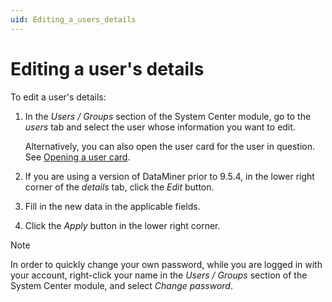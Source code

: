```yaml
---
uid: Editing_a_users_details
---
```


# Editing a user's details

To edit a user's details:

1. In the *Users / Groups* section of the System Center module, go to the *users* tab and select the user whose information you want to edit.

   Alternatively, you can also open the user card for the user in question. See [Opening a user card](xref:Opening_a_user_card).

1. If you are using a version of DataMiner prior to 9.5.4, in the lower right corner of the *details* tab, click the *Edit* button.

1. Fill in the new data in the applicable fields.

1. Click the *Apply* button in the lower right corner.

> [!NOTE]
> In order to quickly change your own password, while you are logged in with your account, right-click your name in the *Users / Groups* section of the System Center module, and select *Change password*.
